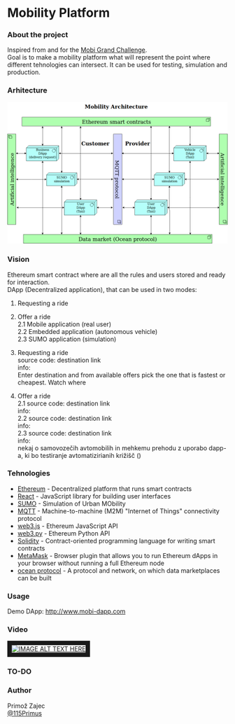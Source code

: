 # Mobility Platform  

### About the project
Inspired from and for the [Mobi Grand Challenge](https://mobihacks.devpost.com/).  
Goal is to make a mobility platform what will represent the point where different tehnologies can intersect. It can be used for testing, simulation and production.  

### Arhitecture
![](./pictures/Mobility_Architecture.png "Mobility Architecture")


### Vision
Ethereum smart contract where are all the rules and users stored and ready for interaction.  
DApp (Decentralized application), that can be used in two modes:  
1. Requesting a ride
2. Offer a ride  
	2.1 Mobile application (real user)  
	2.2 Embedded application (autonomous vehicle)  
	2.3 SUMO application (simulation)


1. Requesting a ride  
source code: destination link  
info:  
Enter destination and from available offers pick the one that is fastest or cheapest. Watch where  
2. Offer a ride   
2.1 source code: destination link  
info:  
2.2 source code: destination link  
info:  
2.3 source code: destination link  
info:  
nekaj o samovozečih avtomobilih in mehkemu prehodu z uporabo dapp-a, ki bo 
testiranje avtomatizirianih križišč ()


### Tehnologies
- [Ethereum](https://www.ethereum.org/) - Decentralized platform that runs smart contracts
- [React](https://reactjs.org/) - JavaScript library for building user interfaces
- [SUMO](http://sumo.dlr.de/index.html) - Simulation of Urban MObility
- [MQTT](http://mqtt.org/) - Machine-to-machine (M2M) "Internet of Things" connectivity protocol
- [web3.js](https://web3js.readthedocs.io/en/1.0/) - Ethereum JavaScript API
- [web3.py](https://web3py.readthedocs.io/en/stable/) - Ethereum Python API
- [Solidity](https://solidity.readthedocs.io/en/latest/) - Contract-oriented programming language for writing smart contracts
- [MetaMask](https://metamask.io/) - Browser plugin that allows you to run Ethereum dApps in your browser without running a full Ethereum node
- [ocean protocol](https://oceanprotocol.com/) - A protocol and network, on which data marketplaces can be built

### Usage

Demo DApp: http://www.mobi-dapp.com


### Video

<a href="http://www.youtube.com/watch?feature=player_embedded&v=OEyzdEqacko" target="_blank"><img src="http://img.youtube.com/vi/OEyzdEqacko/0.jpg" 
alt="IMAGE ALT TEXT HERE" width="240" height="180" border="10" /></a>

### TO-DO


### Author
Primož Zajec  
[@115Primus](https://twitter.com/115primus)



